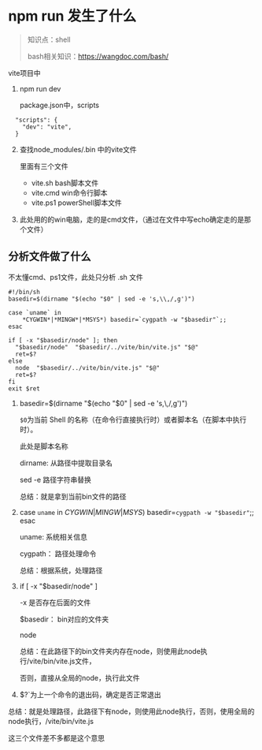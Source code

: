 # npm run 发生了什么

> 知识点：shell
>
> bash相关知识：https://wangdoc.com/bash/

vite项目中

1. npm run dev

   package.json中，scripts

```
  "scripts": {
    "dev": "vite",
  }
```

2. 查找node_modules/.bin 中的vite文件

   里面有三个文件 

   * vite.sh bash脚本文件
   * vite.cmd win命令行脚本
   * vite.ps1 powerShell脚本文件

3. 此处用的的win电脑，走的是cmd文件，（通过在文件中写echo确定走的是那个文件）

## 分析文件做了什么

不太懂cmd、ps1文件，此处只分析 .sh 文件

```
#!/bin/sh
basedir=$(dirname "$(echo "$0" | sed -e 's,\\,/,g')")

case `uname` in
    *CYGWIN*|*MINGW*|*MSYS*) basedir=`cygpath -w "$basedir"`;;
esac

if [ -x "$basedir/node" ]; then
  "$basedir/node"  "$basedir/../vite/bin/vite.js" "$@"
  ret=$?
else 
  node  "$basedir/../vite/bin/vite.js" "$@"
  ret=$?
fi
exit $ret
```

1. basedir=$(dirname "$(echo "$0" | sed -e 's,\\,/,g')")

   `$0`为当前 Shell 的名称（在命令行直接执行时）或者脚本名（在脚本中执行时）。

   此处是脚本名称

   dirname: 从路径中提取目录名

   sed -e 路径字符串替换

   总结：就是拿到当前bin文件的路径

2. case `uname` in
       *CYGWIN*|*MINGW*|*MSYS*) basedir=`cygpath -w "$basedir"`;;
   esac

   uname: 系统相关信息

   cygpath： 路径处理命令

   总结：根据系统，处理路径

3. if [ -x "$basedir/node" ]

   -x 是否存在后面的文件

   $basedir： bin对应的文件夹

   node

   总结：在此路径下的bin文件夹内存在node，则使用此node执行/vite/bin/vite.js文件，

   否则，直接从全局的node，执行此文件

4.  $?`为上一个命令的退出码，确定是否正常退出

总结：就是处理路径，此路径下有node，则使用此node执行，否则，使用全局的node执行，/vite/bin/vite.js



这三个文件差不多都是这个意思

